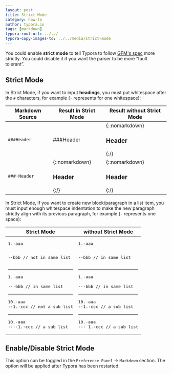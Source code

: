 ```yaml
---
layout: post
title: Strict Mode
category: how-to
author: typora.io
tags: [markdown]
typora-root-url: ../../
typora-copy-images-to: ../../media/strict-mode
---
```


You could enable **strict mode** to tell Typora to follow [GFM's spec](https://github.github.com/gfm/) more strictly. You could disable it if you want the parser to be more “fault tolerant”.

## Strict Mode

In Strict Mode, if you want to input **headings**, you must put whitespace after the `#` characters, for example (`·` represents for one whitespace):

| Markdown Source | Result in Strict Mode             | Result without Strict Mode        |
| --------------- | --------------------------------- | --------------------------------- |
| `###Header`     | ###Header                         | {::nomarkdown}<h3>Header</h3>{:/} |
| `###·Header`    | {::nomarkdown}<h3>Header</h3>{:/} | {::nomarkdown}<h3>Header</h3>{:/} |

In Strict Mode, if you want to create new block/paragraph in a list item, you must input enough whitespace indentation to make the new paragraph strictly align with its previous paragraph, for example (`·` represents one space):

<table><thead><tr><th>Strict Mode</th><th>without Strict Mode</th></tr></thead>

<tbody><tr><td>
<pre>
1.·aaa

··bbb // not in same list
</pre><hr/>

<pre>
1.·aaa

···bbb // in same list
</pre><hr/>

<pre>
10.·aaa
··1.·ccc // not a sub list
</pre><hr/>

<pre>
10.·aaa
····1.·ccc // a sub list
</pre>
</td><td>
<pre>
1.·aaa

··bbb // in same list
</pre><hr/>

<pre>
1.·aaa

···bbb // in same list
</pre><hr/>

<pre>
10.·aaa
··1.·ccc // a sub list
</pre><hr/>

<pre>
10.·aaa
··· 1.·ccc // a sub list
</pre>
</td></tr></tbody></table>  

## Enable/Disable Strict Mode

This option can be toggled in the `Preference Panel` → `Markdown` section. The option will be applied after Typora has been restarted.

